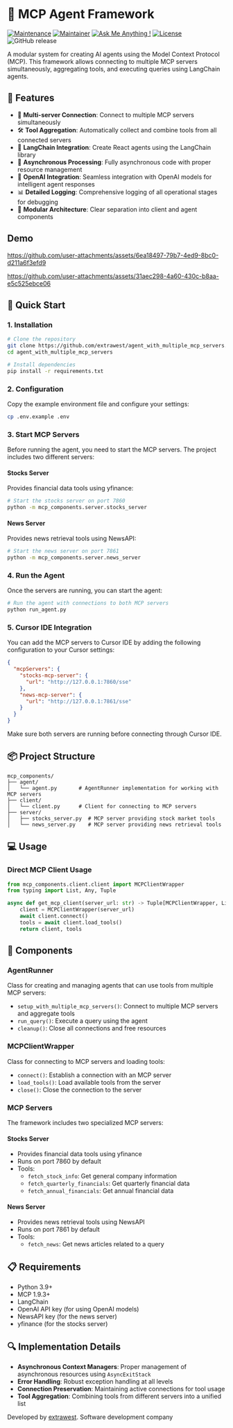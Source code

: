 # 🤖 MCP Agent Framework

[![Maintenance](https://img.shields.io/badge/Maintained%3F-yes-green.svg)]()
[![Maintainer](https://img.shields.io/static/v1?label=Yevhen%20Ruban&message=Maintainer&color=red)]()
[![Ask Me Anything !](https://img.shields.io/badge/Ask%20me-anything-1abc9c.svg)]()
[![License](https://img.shields.io/badge/License-Apache_2.0-blue.svg)](https://opensource.org/licenses/Apache-2.0)
![GitHub release](https://img.shields.io/badge/release-v1.0.0-blue)

A modular system for creating AI agents using the Model Context Protocol (MCP). This framework allows connecting to multiple MCP servers simultaneously, aggregating tools, and executing queries using LangChain agents.

## 🌟 Features

- 🔌 **Multi-server Connection**: Connect to multiple MCP servers simultaneously
- 🛠️ **Tool Aggregation**: Automatically collect and combine tools from all connected servers
- 🤖 **LangChain Integration**: Create React agents using the LangChain library
- 🔄 **Asynchronous Processing**: Fully asynchronous code with proper resource management
- 🧠 **OpenAI Integration**: Seamless integration with OpenAI models for intelligent agent responses
- 📊 **Detailed Logging**: Comprehensive logging of all operational stages for debugging
- 🧩 **Modular Architecture**: Clear separation into client and agent components


## Demo



https://github.com/user-attachments/assets/6ea18497-79b7-4ed9-8bc0-d211a6f3efd9



https://github.com/user-attachments/assets/31aec298-4a60-430c-b8aa-e5c525ebce06



## 🚀 Quick Start

### 1. Installation

```bash
# Clone the repository
git clone https://github.com/extrawest/agent_with_multiple_mcp_servers.git
cd agent_with_multiple_mcp_servers

# Install dependencies
pip install -r requirements.txt
```

### 2. Configuration

Copy the example environment file and configure your settings:

```bash
cp .env.example .env
```

### 3. Start MCP Servers

Before running the agent, you need to start the MCP servers. The project includes two different servers:

#### Stocks Server
Provides financial data tools using yfinance:
```bash
# Start the stocks server on port 7860
python -m mcp_components.server.stocks_server
```

#### News Server
Provides news retrieval tools using NewsAPI:
```bash
# Start the news server on port 7861
python -m mcp_components.server.news_server
```

### 4. Run the Agent

Once the servers are running, you can start the agent:
```bash
# Run the agent with connections to both MCP servers
python run_agent.py
```

### 5. Cursor IDE Integration

You can add the MCP servers to Cursor IDE by adding the following configuration to your Cursor settings:

```json
{
  "mcpServers": {
    "stocks-mcp-server": {
      "url": "http://127.0.0.1:7860/sse"
    },
    "news-mcp-server": {
      "url": "http://127.0.0.1:7861/sse"
    } 
  }
}
```

Make sure both servers are running before connecting through Cursor IDE.

## 📦 Project Structure

```
mcp_components/
├── agent/
│   └── agent.py       # AgentRunner implementation for working with MCP servers
├── client/
│   └── client.py      # Client for connecting to MCP servers
├── server/
│   ├── stocks_server.py  # MCP server providing stock market tools
│   └── news_server.py    # MCP server providing news retrieval tools
```

## 💻 Usage

### Direct MCP Client Usage

```python
from mcp_components.client.client import MCPClientWrapper
from typing import List, Any, Tuple

async def get_mcp_client(server_url: str) -> Tuple[MCPClientWrapper, List[Any]]:
    client = MCPClientWrapper(server_url)
    await client.connect()
    tools = await client.load_tools()
    return client, tools
```

## 🔧 Components

### AgentRunner

Class for creating and managing agents that can use tools from multiple MCP servers:

- `setup_with_multiple_mcp_servers()`: Connect to multiple MCP servers and aggregate tools
- `run_query()`: Execute a query using the agent
- `cleanup()`: Close all connections and free resources

### MCPClientWrapper

Class for connecting to MCP servers and loading tools:

- `connect()`: Establish a connection with an MCP server
- `load_tools()`: Load available tools from the server
- `close()`: Close the connection to the server

### MCP Servers

The framework includes two specialized MCP servers:

#### Stocks Server
- Provides financial data tools using yfinance
- Runs on port 7860 by default
- Tools:
  - `fetch_stock_info`: Get general company information
  - `fetch_quarterly_financials`: Get quarterly financial data
  - `fetch_annual_financials`: Get annual financial data

#### News Server
- Provides news retrieval tools using NewsAPI
- Runs on port 7861 by default
- Tools:
  - `fetch_news`: Get news articles related to a query

## 📋 Requirements

- Python 3.9+
- MCP 1.9.3+
- LangChain
- OpenAI API key (for using OpenAI models)
- NewsAPI key (for the news server)
- yfinance (for the stocks server)

## 🔍 Implementation Details

- **Asynchronous Context Managers**: Proper management of asynchronous resources using `AsyncExitStack`
- **Error Handling**: Robust exception handling at all levels
- **Connection Preservation**: Maintaining active connections for tool usage
- **Tool Aggregation**: Combining tools from different servers into a unified list

Developed by [extrawest](https://extrawest.com/). Software development company
